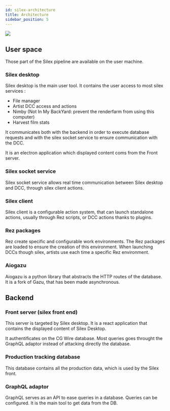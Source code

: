 ```yaml
---
id: silex-architecture
title: Architecture
sidebar_position: 5
---
```


![](/img/silex/silex_architecture.png)

## User space

Those part of the Silex pipeline are available on the user machine.

### Silex desktop

Silex desktop is the main user tool. It contains the user access to most silex services :
- File manager
- Artist DCC access and actions
- Nimby (Not In My BackYard: prevent the renderfarm from using this computer)
- Harvest film stats

It communicates both with the backend in order to execute database requests and with the silex socket service to ensure communication with the DCC.

It is an electron application which displayed content coms from the Front server.

### Silex socket service

Silex socket service allows real time communication between Silex desktop and DCC, through silex client actions.

### Silex client

Silex client is a configurable action system, that can launch standalone actions, usually through Rez scripts, or DCC actions thanks to plugins.

### Rez packages

Rez create specific and configurable work environments. The Rez packages are loaded to ensure the creation of this environment. When launching DCCs though silex, artists use each time a specific Rez environment.

### Aiogazu

Aiogazu is a python library that abstracts the HTTP routes of the database. It is a fork of Gazu, that has been made asynchronous.

## Backend

### Front server (silex front end)

This server is targeted by Silex desktop. It is a react application that contains the displayed content of Silex Desktop.

It authentificates on the CG Wire database. Most queries goes throught the GraphQL adaptor instead of attacking directly the database.

### Production tracking database

This database contains all the production data, which is used by the Silex front.

### GraphQL adaptor

GraphQL serves as an API to ease queries in a database. Queries can be configured. It is the main tool to get data from the DB.